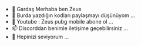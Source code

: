 - 👋 Gardaş Merhaba ben Zeus
- 👀 Burda yazdığın kodları paylaşmayı düşünüyom ...
- 🌱 Youtube : Zeus pubg mobile abone ol  ...
- 📫 Discorddan benimle iletişime geçebilirsiniz ...
- 💞️ Hepinizi seviyorum ...

<!---
Zeusamayaz/Zeusamayaz is a ✨ special ✨ repository because its `README.md` (this file) appears on your GitHub profile.
You can click the Preview link to take a look at your changes.
--->
